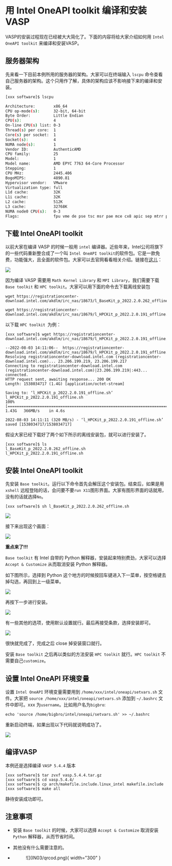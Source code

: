 # 用 Intel OneAPI toolkit 编译和安装VASP

VASP的安装过程现在已经被大大简化了。下面的内容将给大家介绍如何用 `Intel OneAPI toolkit` 来编译和安装VASP。

## 服务器架构
先来看一下目前本例所用的服务器的架构。大家可以在终端输入 `lscpu` 命令查看自己服务器的架构。这个只用作了解，具体的架构应该不影响接下来的编译和安装。

```bash
[xxx software]$ lscpu

Architecture:        x86_64
CPU op-mode(s):      32-bit, 64-bit
Byte Order:          Little Endian
CPU(s):              4
On-line CPU(s) list: 0-3
Thread(s) per core:  1
Core(s) per socket:  1
Socket(s):           4
NUMA node(s):        1
Vendor ID:           AuthenticAMD
CPU family:          25
Model:               1
Model name:          AMD EPYC 7763 64-Core Processor
Stepping:            1
CPU MHz:             2445.406
BogoMIPS:            4890.81
Hypervisor vendor:   VMware
Virtualization type: full
L1d cache:           32K
L1i cache:           32K
L2 cache:            512K
L3 cache:            32768K
NUMA node0 CPU(s):   0-3
Flags:               fpu vme de pse tsc msr pae mce cx8 apic sep mtrr pge mca cmov pat pse36 clflush mmx fxsr sse sse2 syscall nx mmxext fxsr_opt pdpe1gb rdtscp lm constant_tsc rep_good nopl tsc_reliable nonstop_tsc cpuid extd_apicid pni pclmulqdq ssse3 fma cx16 pcid sse4_1 sse4_2 x2apic movbe popcnt aes xsave avx f16c rdrand hypervisor lahf_lm extapic cr8_legacy abm sse4a misalignsse 3dnowprefetch osvw topoext cpb invpcid_single ibpb vmmcall fsgsbase bmi1 avx2 smep bmi2 invpcid rdseed adx smap clflushopt clwb sha_ni xsaveopt xsavec xgetbv1 xsaves clzero wbnoinvd arat umip pku ospke vaes vpclmulqdq rdpid overflow_recov succor
```

## 下载 Intel OneAPI toolkit
以前大家在编译 VASP 的时候一般用 `intel` 编译器。近些年来，Intel公司将旗下的一些代码重新整合成了一个叫 `Intel OneAPI toolkit`的软件包。它是一款免费，功能强大，且全面的软件包。大家可以去官网看看相关介绍。链接在[这儿](https://www.intel.com/content/www/us/en/developer/tools/oneapi/toolkits.html#gs.85oi1s)：


![](IN03/IN03_1.png)

因为编译 VASP 需要用 `Math Kernel Library` 和 `MPI Library`，我们需要下载 `Base toolkit` 和 `HPC toolkit`。大家可以用下面的命令去下载离线安装包
```shell
wget https://registrationcenter-download.intel.com/akdlm/irc_nas/18673/l_BaseKit_p_2022.2.0.262_offline.sh

wget https://registrationcenter-download.intel.com/akdlm/irc_nas/18679/l_HPCKit_p_2022.2.0.191_offline.sh
```

以下载 `HPC toolkit `为例：
```shell
[xxx software]$ wget https://registrationcenter-download.intel.com/akdlm/irc_nas/18679/l_HPCKit_p_2022.2.0.191_offline.sh

--2022-08-03 14:11:06--  https://registrationcenter-download.intel.com/akdlm/irc_nas/18679/l_HPCKit_p_2022.2.0.191_offline.sh
Resolving registrationcenter-download.intel.com (registrationcenter-download.intel.com)... 23.206.199.219, 23.206.199.217
Connecting to registrationcenter-download.intel.com (registrationcenter-download.intel.com)|23.206.199.219|:443... connected.
HTTP request sent, awaiting response... 200 OK
Length: 1538034717 (1.4G) [application/octet-stream]

Saving to: ‘l_HPCKit_p_2022.2.0.191_offline.sh’
l_HPCKit_p_2022.2.0.191_offline.sh                                 100%[===============================================================================================================================================================>]   1.43G   366MB/s    in 4.6s    

2022-08-03 14:11:11 (320 MB/s) - ‘l_HPCKit_p_2022.2.0.191_offline.sh’ saved [1538034717/1538034717]
```

假设大家已经下载好了两个如下所示的离线安装包，就可以进行安装了。
```shell
[xxx software]$ ls
l_BaseKit_p_2022.2.0.262_offline.sh  l_HPCKit_p_2022.2.0.191_offline.sh
```
## 安装 Intel OneAPI toolkit
先安装 `Base toolkit`。运行以下命令首先会解压这个安装包。结束后，如果是用 `xshell` 远程登陆的话，会问要不要`run X11`图形界面。大家有图形界面的话就用，没有的话就选择`No`。

```shell
[xxx software]$ sh l_BaseKit_p_2022.2.0.262_offline.sh
```


![](IN03/IN03_2.png)

接下来出现这个画面：

![](IN03/IN03_3.png)

**重点来了!!!**

`Base toolkit` 有 Intel 自带的 Python 解释器，安装起来特别费劲，大家可以选择 `Accept & Customize` 从而取消安装 Python 解释器。

如下图所示，选择到 Python 这个地方的时候按回车键进入下一菜单，按空格键去掉勾选，再回到上一级菜单。

![](IN03/IN03_4.png)

再按下一步进行安装。

![](IN03/IN03_5.png)

有一些其他的选项，使用默认设置就行。最后再接受条款，选择安装即可。

![](IN03/IN03_6.png)

很快就完成了，完成之后 close 掉安装窗口就行。

安装 `Base toolkit` 之后再以类似的方法安装 `HPC toolkit` 就行。`HPC toolkit` 不需要自己`customize`。

## 设置 Intel OneAPI 环境变量

设置 `Intel OneAPI` 环境变量需要用到 `/home/xxx/intel/oneapi/setvars.sh` 文件。大家把 `source /home/xxx/intel/oneapi/setvars.sh` 添加到 `~/.bashrc` 文件中即可。xxx 为`username`。比如用户名为`bigbro`:

```shell
echo 'source /home/bigbro/intel/oneapi/setvars.sh' >> ~/.bashrc
```
重新启动终端，如果出现以下代码就说明成功了。

![](IN03/IN03_7.png)


## 编译VASP
本例还是选择编译 `VASP 5.4.4` 版本

```shell
[xxx software]$ tar zvxf vasp.5.4.4.tar.gz
[xxx software]$ cd vasp.5.4.4/
[xxx software]$ cp arch/makefile.include.linux_intel makefile.include
[xxx software]$ make all
```
静待安装成功即可。


## 注意事项
+ 安装 `Base toolkit` 的时候，大家可以选择 `Accept & Customize` 取消安装 `Python` 解释器，从而节省时间。
+ 其他没有什么需要注意的。



+ <figure markdown>
    ![](IN03/qrcod.png){ width="300" }
  </figure>
